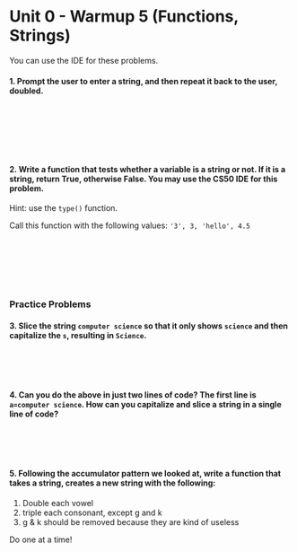 # Unit 0 - Warmup 5 (Functions, Strings)

You can use the IDE for these problems.

#### 1. Prompt the user to enter a string, and then repeat it back to the user, doubled.

&nbsp;  
&nbsp;  
&nbsp;  
&nbsp;  
&nbsp;  

#### 2. Write a function that tests whether a variable is a string or not. If it is a string, return True, otherwise False. You may use the CS50 IDE for this problem.
Hint: use the `type()` function.

Call this function with the following values: `'3', 3, 'hello', 4.5`

&nbsp;  
&nbsp;  
&nbsp;  
&nbsp;  
&nbsp;  

### Practice Problems

#### 3. Slice the string `computer science` so that it only shows `science` and then capitalize the `s`, resulting in `Science`.

&nbsp;  
&nbsp;  
&nbsp;  

#### 4. Can you do the above in just two lines of code? The first line is `a=computer science`. How can you capitalize and slice a string in a single line of code?

&nbsp;  
&nbsp;  
&nbsp;  

#### 5. Following the accumulator pattern we looked at, write a function that takes a string, creates a new string with the following:

1. Double each vowel
2. triple each consonant, except g and k
3. g & k should be removed because they are kind of useless

Do one at a time!

&nbsp;  
&nbsp;  
&nbsp;  
